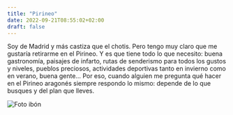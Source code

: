 ```yaml
---
title: "Pirineo"
date: 2022-09-21T08:55:02+02:00
draft: false
---
```


Soy de Madrid y más castiza que el chotis. Pero tengo muy claro que me gustaría retirarme en el Pirineo. Y es que tiene todo lo que necesito: buena gastronomía, paisajes de infarto, rutas de senderismo para todos los gustos y niveles, pueblos preciosos, actividades deportivas tanto en invierno como en verano, buena gente… Por eso, cuando alguien me pregunta qué hacer en el Pirineo aragonés siempre respondo lo mismo: depende de lo que busques y del plan que lleves.

![Foto ibón](https://i0.wp.com/www.lamochilademama.com/wp-content/uploads/2020/11/banco-refugio-respomuso-pirineo.jpg?w=770&ssl=1)